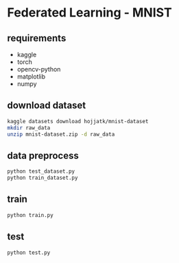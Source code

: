 # Federated Learning - MNIST

## requirements

- kaggle
- torch
- opencv-python
- matplotlib
- numpy

## download dataset

```bash
kaggle datasets download hojjatk/mnist-dataset
mkdir raw_data
unzip mnist-dataset.zip -d raw_data
```

## data preprocess

```bash
python test_dataset.py
python train_dataset.py
```

## train

```bash
python train.py
```

## test

```bash
python test.py
```

